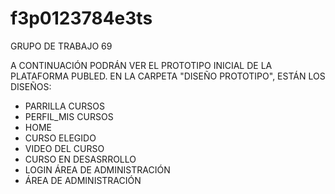 # f3p0123784e3ts

GRUPO DE TRABAJO 69

A CONTINUACIÓN PODRÁN VER EL PROTOTIPO INICIAL DE LA PLATAFORMA PUBLED.
EN LA CARPETA "DISEÑO PROTOTIPO", ESTÁN LOS DISEÑOS:
* PARRILLA CURSOS
* PERFIL_MIS CURSOS
* HOME
* CURSO ELEGIDO
* VIDEO DEL CURSO
* CURSO EN DESASRROLLO 
* LOGIN ÁREA DE ADMINISTRACIÓN
* ÁREA DE ADMINISTRACIÓN
